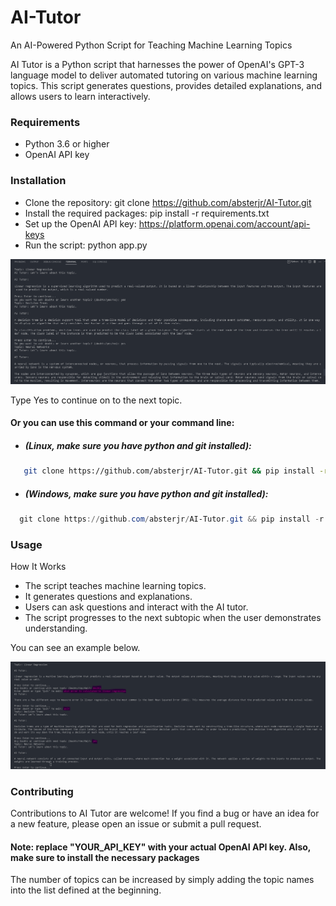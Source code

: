 # AI-Tutor
An AI-Powered Python Script for Teaching Machine Learning Topics

AI Tutor is a Python script that harnesses the power of OpenAI's GPT-3 language model to deliver automated tutoring on various machine learning topics. This script generates questions, provides detailed explanations, and allows users to learn interactively.

### Requirements
- Python 3.6 or higher
- OpenAI API key

### Installation
- Clone the repository: git clone https://github.com/absterjr/AI-Tutor.git
- Install the required packages: pip install -r requirements.txt
- Set up the OpenAI API key: https://platform.openai.com/account/api-keys
- Run the script: python app.py

![alt text](https://github.com/absterjr/AI-Tutor/blob/main/AI%20Tutor.png?raw=true)

Type Yes to continue on to the next topic.
#### Or you can use this command or your command line:
  - ##### (Linux, make sure you have python and git installed):
```bash
   git clone https://github.com/absterjr/AI-Tutor.git && pip install -r requirements.txt && python3 env.py && python app.py
```
  - ##### (Windows, make sure you have python and git installed):
```powershell
  git clone https://github.com/absterjr/AI-Tutor.git && pip install -r requirements.txt && python env.py && python app.py
```

### Usage
How It Works
- The script teaches machine learning topics.
- It generates questions and explanations.
- Users can ask questions and interact with the AI tutor.
- The script progresses to the next subtopic when the user demonstrates understanding.

You can see an example below.

![alt text](https://github.com/absterjr/AI-Tutor/blob/main/Doubt.png?raw=true)


### Contributing
Contributions to AI Tutor are welcome! If you find a bug or have an idea for a new feature, please open an issue or submit a pull request. 


#### Note: replace "YOUR_API_KEY" with your actual OpenAI API key. Also, make sure to install the necessary packages
The number of topics can be increased by simply adding the topic names into the list defined at the beginning.
